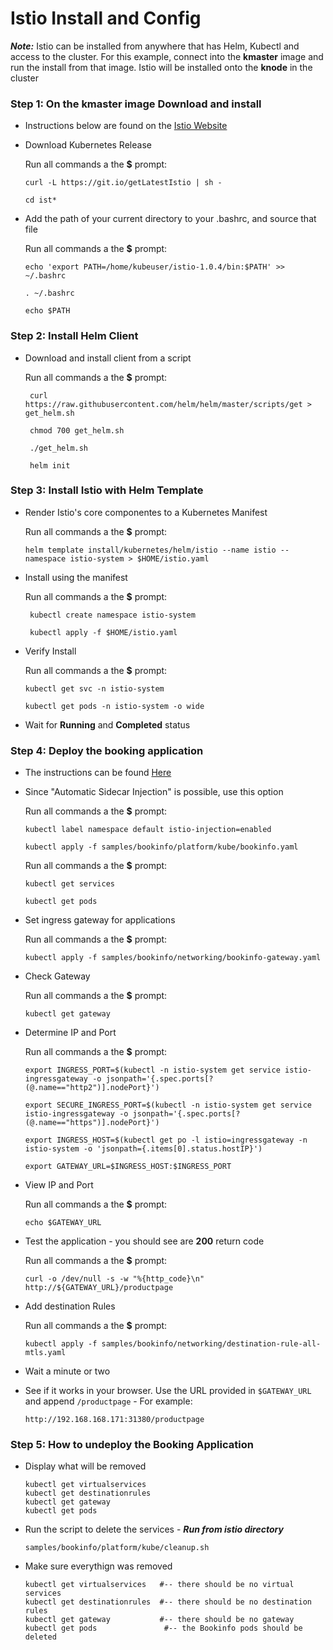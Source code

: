 # Istio Install and Config

***Note:*** Istio can be installed from anywhere that has Helm, Kubectl and access to the cluster. For this example, connect into the **kmaster** image and run the install from that image. Istio will be installed onto the **knode** in the cluster

### **Step 1**: On the **kmaster** image Download and install

- Instructions below are found on the [Istio Website](https://istio.io/docs/)

- Download Kubernetes Release

    Run all commands a the **$** prompt:
    ```
    curl -L https://git.io/getLatestIstio | sh -

    cd ist*
    ```

- Add the path of your current directory to your .bashrc, and source that file

    Run all commands a the **$** prompt:
    ```
    echo 'export PATH=/home/kubeuser/istio-1.0.4/bin:$PATH' >> ~/.bashrc

    . ~/.bashrc

    echo $PATH
    ```

### **Step 2**: Install Helm Client

- Download and install client from a script

    Run all commands a the **$** prompt:
   ```
    curl https://raw.githubusercontent.com/helm/helm/master/scripts/get > get_helm.sh

    chmod 700 get_helm.sh

    ./get_helm.sh

    helm init
    ```
### **Step 3**: Install Istio with Helm Template

- Render Istio's core componentes to a Kubernetes Manifest

    Run all commands a the **$** prompt:
    ```
    helm template install/kubernetes/helm/istio --name istio --namespace istio-system > $HOME/istio.yaml
    ```

- Install using the manifest

    Run all commands a the **$** prompt:
   ```
    kubectl create namespace istio-system

    kubectl apply -f $HOME/istio.yaml
    ```

- Verify Install

    Run all commands a the **$** prompt:
    ```
    kubectl get svc -n istio-system

    kubectl get pods -n istio-system -o wide
    ```

- Wait for **Running** and **Completed** status

### **Step 4**: Deploy the booking application

- The instructions can be found [Here](https://istio.io/docs/examples/bookinfo/)

- Since "Automatic Sidecar Injection" is possible, use this option

    Run all commands a the **$** prompt:
    ```
    kubectl label namespace default istio-injection=enabled

    kubectl apply -f samples/bookinfo/platform/kube/bookinfo.yaml
    ```

    Run all commands a the **$** prompt:
    ```
    kubectl get services

    kubectl get pods
    ```

- Set ingress gateway for applications

    Run all commands a the **$** prompt:
    ```
    kubectl apply -f samples/bookinfo/networking/bookinfo-gateway.yaml
    ```

- Check Gateway

    Run all commands a the **$** prompt:
    ```
    kubectl get gateway
    ```

- Determine IP and Port

    Run all commands a the **$** prompt:
    ```
    export INGRESS_PORT=$(kubectl -n istio-system get service istio-ingressgateway -o jsonpath='{.spec.ports[?(@.name=="http2")].nodePort}')

    export SECURE_INGRESS_PORT=$(kubectl -n istio-system get service istio-ingressgateway -o jsonpath='{.spec.ports[?(@.name=="https")].nodePort}')

    export INGRESS_HOST=$(kubectl get po -l istio=ingressgateway -n istio-system -o 'jsonpath={.items[0].status.hostIP}')

    export GATEWAY_URL=$INGRESS_HOST:$INGRESS_PORT
    ```

- View IP and Port

    Run all commands a the **$** prompt:
    ```
    echo $GATEWAY_URL
    ```

- Test the application - you should see are **200** return code

    Run all commands a the **$** prompt:
    ```
    curl -o /dev/null -s -w "%{http_code}\n" http://${GATEWAY_URL}/productpage
    ```
- Add destination Rules

    Run all commands a the **$** prompt:
    ```
    kubectl apply -f samples/bookinfo/networking/destination-rule-all-mtls.yaml
    ```
- Wait a minute or two

- See if it works in your browser. Use the URL provided in `$GATEWAY_URL` and append `/productpage` - For example:

    ```
    http://192.168.168.171:31380/productpage
    ```

### **Step 5**: How to undeploy the Booking Application

- Display what will be removed

    ```
    kubectl get virtualservices
    kubectl get destinationrules
    kubectl get gateway
    kubectl get pods
    ```

- Run the script to delete the services - ***Run from istio directory***

    ```
    samples/bookinfo/platform/kube/cleanup.sh
    ```

- Make sure everythign was removed

    ```
    kubectl get virtualservices   #-- there should be no virtual services
    kubectl get destinationrules  #-- there should be no destination rules
    kubectl get gateway           #-- there should be no gateway
    kubectl get pods               #-- the Bookinfo pods should be deleted
    ```